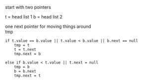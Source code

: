 

start with two pointers

t = head list 1
b = head list 2

one next pointer for moving things around\
tmp
    
    if t.value == b.value || t.value < b.value || b.next == null
        tmp = t
        t = t.next
        tmp.next = b

    else if b.value < t.value || t.next = null
        tmp = b
        b = b.next
        tmp.next = t
